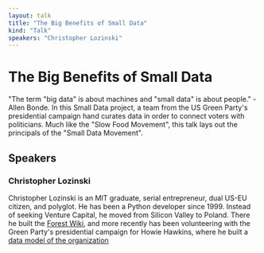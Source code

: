 ```yaml
---
layout: talk
title: "The Big Benefits of Small Data"
kind: "Talk"
speakers: "Christopher Lozinski"
---
```


# The Big Benefits of Small Data

"The term "big data" is about machines and "small data" is about people." -Allen Bonde.   In this Small Data project, a team from the US Green Party's presidential campaign hand curates data in order to connect voters with politicians.     Much like the "Slow Food Movement", this talk lays out the principals of the "Small Data Movement".

## Speakers

### Christopher Lozinski

Christopher Lozinski is an MIT graduate, serial entrepreneur, dual US-EU citizen, and polyglot. He has been a Python developer since 1999.  Instead of seeking Venture Capital, he moved from Silicon Valley to Poland.   There he built the [Forest Wiki](https://ForestWiki.com), and more recently has been volunteering with the Green Party's presidential campaign for Howie Hawkins, where he built a [data model of the organization](https://maps.howie2020.tech)
